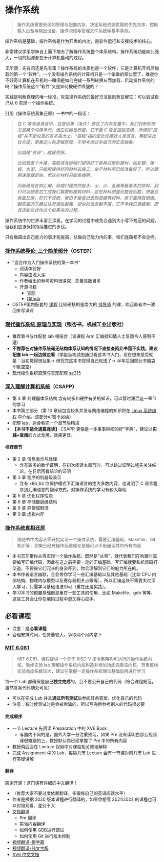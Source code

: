 # 操作系统

> 操作系统需要处理如管理与配置内存、决定系统资源供需的优先次序、控制输入设备与输出设备、操作网络与管理文件系统等基本事务。

操作系统是基础，操作系统是作为开发的内功，是软件运行和支撑技术的核心。

非常建议学弟学妹自上而下地去了解操作系统整个体系结构。操作系统功能如此强大，一切的起源都在于计算机启动的过程。

正所谓：先有鸡还是先有蛋？操作系统的本质也是一个软件，它是计算机开机后加载的第一个“软件”。一个没有操作系统的计算机只是一个笨重的家伙罢了，难道你不好奇计算机在开机的一瞬间是如何完成一系列转换从而加载、启动操作系统的吗？操作系统这个“软件”又是如何被硬件唤醒的？

实践是判断真理的唯一标准，攻克操作系统的最好方法是剖析瓦解它：可以尝试自己从 0 实现一个操作系统。

引用《操作系统真象还原》一书中的一段话：

> *在 C 等高级语言中，这些结果（条件）放在了内存变量中，我们判断的地方是某个内存单元。但在机器世界里，它不像 C 语言这般高级，所谓的“高级”并不是说真的有多高大上，“高级”指的是比较接近人类语言，用起来比较方便，更靠近人的逻辑思维，不用考虑过多细节的宏观抽象。*
>
> *但越是“高级”，越是受限。*
>
> *比如想盖个大楼，高级语言给咱们提供好了各种成型的建材，如彩钢、楼板、水泥，只能用提供好的材料去施工，由于材料早已经准备好了，所以建房速度就是快，但这些材料只能盖楼房。*
>
> *而低级语言如汇编，给咱们提供的是水、土、沙、金属等最基本的原料，我们可以随意加工成我们需要的建筑材料，这些材料想盖别墅盖别墅，想盖瓦房盖瓦房，形式不受限，但由于是自己去制造建筑材料，房子盖得就很慢。越底层的东西往往灵活性越强，提供的信息越丰富，它不单纯记录结果，而且还能告诉你这个结果来的过程。*

操作系统中的世界丰富且深奥，在学习的过程中难免会遇到大小写不规范的问题，但我们应该保持持续推进的步伐。

只有做超出自己能力的事才能提高，总做自己能力内的事，咱们连路都不会走呢。

### [操作系统导论: 三个简单部分](https://book.douban.com/subject/33463930/)（OSTEP）

- “适合作为入门操作系统的第一本书”
    - 阅读体验好
    - 内容由浅入深
    - 作者给出的参考资料很讲究，质量高数目多
    - 开源书籍
        - [官网](https://pages.cs.wisc.edu/~remzi/OSTEP/)
        - [Github](https://github.com/remzi-arpacidusseau/ostep-translations)
- OSTEP国内配套的 [课程](https://www.bilibili.com/video/BV1HN41197Ko) 比较硬核的是南大的 [绿导师](http://jyywiki.cn/) 的课，欢迎勇者冲一波回来写课评

### [现代操作系统:原理与实现](https://book.douban.com/subject/35208251/)（银杏书，机械工业出版社）

- 推荐看书与作配套 lab 相结合（该课程 Arm 汇编据知情人士反馈令人感到不适）
- **不推荐在对操作系统毫无结构体系认知的情况下直接查阅此书而不实践，建议配套 lab 一起边做边看**（学姐当初试图通过看这本书入门，现在想来感受就是：当初觉得很抽象-> 研究完这本书觉得自己吃透了-> 半年后回顾此书脑袋印象空空）
- [现代操作系统原理与实现配套 se315](https://ipads.se.sjtu.edu.cn/courses/os/)

### [深入理解计算机系统](https://book.douban.com/subject/26912767/)（CSAPP）

- 第 4 章 处理器体系结构 含有较多和硬件有关的知识，可以暂时滞后这一章节的学习
- 本书第三部分（第 10 章起包含较多并发与网络编程的知识将在 [Linux 系统编程](linux-system-programming.md) 中介绍，这部分可暂不阅读）
- 配套 [lab](http://csapp.cs.cmu.edu/3e/labs.html)，适合看完一个章节后精进
- **【本书不适合通篇连读】** CSAPP 更像是一本事事巨细的好“字典”，建议以**实践+查阅**的方式食用，效果更佳。

#### 推荐章节

- 第 2 章 信息表示与处理
    - 含有较多的数学证明，在初次阅读本章节时，可以跳过证明过程先关注结论，在日后再看结论的证明
- 第 3 章 程序的机器级表示
    - 含有 x86_64 位保护模式下汇编语言的绝大多数内容，也说明了 C 语言程序到汇编语言的翻译方式，对操作系统的学习有较大帮助
- 第 5 章 优化程序性能
- 第 6 章 存储器层级结构
- 第 8 章 异常控制流
- 第 9 章 虚拟内存

### [操作系统真相还原](https://book.douban.com/subject/26745156/)

> 跟随书中内容从零开始实现一个操作系统，需要汇编基础、Makefile、Git 知识等，如果已经有操作系统理论基础可以不用通读其中所有内容

- 本书志在带你从零实现一个操作系统。既然是“从零”，就代表我们在构建时需要编写汇编代码，因此在这之前需要一定的汇编基础。写汇编就要和机器码打交道，不要被它们冗长的身姿吓到，你会理解到它们的魅力所在的。
- 本书作者语言幽默，且会带你学习一些汇编基础以及其他基础（比如 CPU 内部结构、物理内存模型以及寄存器相关点等等），所以汇编这块不需要太过深入学习，只需学习基础语法即可（重在还是实践）。
- 学习本书的前置基础倒是重在一些工具的使用，比如 Makefile、gdb 等等，这些工具会让你在编码过程中更加得心应手。

## 必看课程

- 注意：是**必看课程**
- 合理安排时间，任务量较大，争取两个月内拿下

### [MIT 6.081](https://csdiy.wiki/%E6%93%8D%E4%BD%9C%E7%B3%BB%E7%BB%9F/MIT6.S081/)

> MIT 6.081，课程提供一个基于 RISC-V 指令集架构可运行的操作系统内核，后续实验 lab 理解操作系统内核构造并增加功能完善该内核，页表板块实验难度系数较大，建议在掌握一定操作系统理论基础后再进行学习

每一个 Lab 都确保是自己**独立完成**的，且不要公开自己的代码（符合课程规范，虽然答案代码随处可见）

- 可以在完成 Lab 并且**通过所有测试**后参阅其余答案，优化自己的代码
- 注意：有时候测试时是会被欺骗的，所以写完后参考别人的代码很必要

#### 完成顺序

- 一节 Lecture 先阅读 Preparation 中的 XV6 Book
    - 与国内不同的是，国外大学十分注重预习，如果 Pre 没有读明白那么视频课很难跟的上，教授默认你已经掌握了 Pre 中的所有内容
- 教授稍后会在 Lecture 视频中对课程相关原理解释
- 完成 Assignment 中的 Lab，每隔几节 Lecture 会有一节课对前几节 Lab 进行答疑讲解

#### 翻译

感谢开源！这门课有详细的中文翻译！

- （推荐大家不要过度依赖翻译，多锻炼自己的英语阅读水平）
- 作者是根据 2020 版本课程进行翻译的，如果你想写 2021/2022 的课程也可以对照观看，差别不大
- [文档翻译](http://xv6.dgs.zone/)
    - Pre 翻译
    - 实验内容翻译
    - 如何使用 GDB进行调试
    - 如何使用 Git 进行版本控制
- [视频翻译-带字幕](https://www.bilibili.com/video/BV19k4y1C7kA/?spm_id_from=333.999.0.0&vd_source=24d6d00d2e02a738709effaecaa63284)
- [视频翻译-纯文字版](https://mit-public-courses-cn-translatio.gitbook.io/mit6-s081/)
- [XV6 中文文档](https://th0ar.gitbooks.io/xv6-chinese/content/index.html)
